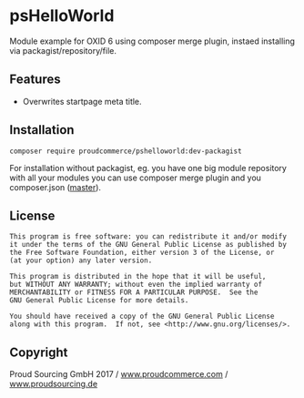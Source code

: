 # psHelloWorld
Module example for OXID 6 using composer merge plugin, instaed installing via packagist/repository/file.

## Features
- Overwrites startpage meta title.

## Installation
```
composer require proudcommerce/pshelloworld:dev-packagist
```

For installation without packagist, eg. you have one big module repository with all your modules
you can use composer merge plugin and you composer.json ([master](https://github.com/proudcommerce/psHelloWorld)).

## License
    This program is free software: you can redistribute it and/or modify
    it under the terms of the GNU General Public License as published by
    the Free Software Foundation, either version 3 of the License, or
    (at your option) any later version.

    This program is distributed in the hope that it will be useful,
    but WITHOUT ANY WARRANTY; without even the implied warranty of
    MERCHANTABILITY or FITNESS FOR A PARTICULAR PURPOSE.  See the
    GNU General Public License for more details.

    You should have received a copy of the GNU General Public License
    along with this program.  If not, see <http://www.gnu.org/licenses/>.
    

## Copyright
Proud Sourcing GmbH 2017 / www.proudcommerce.com / www.proudsourcing.de

